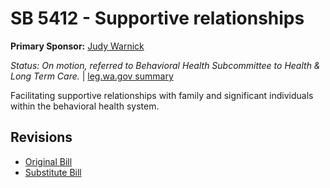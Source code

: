 # SB 5412 - Supportive relationships
**Primary Sponsor:** [Judy Warnick](/person/leg/judith.warnick.md)

*Status: On motion, referred to Behavioral Health Subcommittee to Health & Long Term Care.* | [leg.wa.gov summary](https://app.leg.wa.gov/billsummary?BillNumber=5412&Year=2021)

Facilitating supportive relationships with family and significant individuals within the behavioral health system.

## Revisions
* [Original Bill](1/)
* [Substitute Bill](S/)